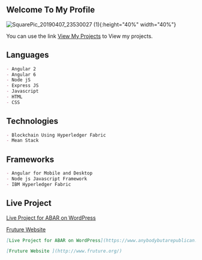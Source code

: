 ## Welcome To My Profile

![SquarePic_20190407_23530027 (1)](https://user-images.githubusercontent.com/34390711/57295341-3e0ead80-7098-11e9-970a-e084c8c88cb2.jpg){:height="40%" width="40%"}


You can use the link [View My Projects](https://github.com/sohaibazeem) to View my projects.

## Languages
```markdown
- Angular 2 
- Angular 6
- Node jS
- Express JS
- Javascript
- HTML
- CSS
```

## Technologies
```markdown
- Blockchain Using Hyperledger Fabric
- Mean Stack
```

## Frameworks
```markdown
- Angular for Mobile and Desktop
- Node js Javascript Framework
- IBM Hyperledger Fabric
```

## Live Project

[Live Project for ABAR on WordPress](https://www.anybodybutarepublican.com/)

[Fruture Website ](http://www.fruture.org/)

```markdown
[Live Project for ABAR on WordPress](https://www.anybodybutarepublican.com/)

[Fruture Website ](http://www.fruture.org/)

```

